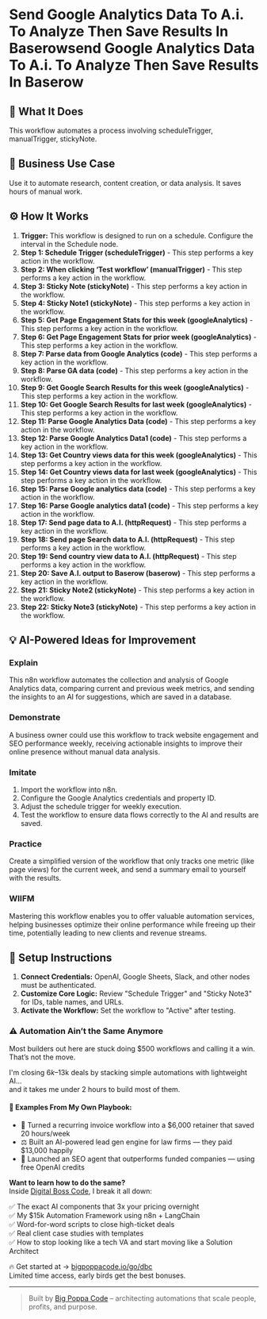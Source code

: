 # Send Google Analytics Data To A.i. To Analyze Then Save Results In Baserowsend Google Analytics Data To A.i. To Analyze Then Save Results In Baserow

## 🚀 What It Does
This workflow automates a process involving scheduleTrigger, manualTrigger, stickyNote.

## 💼 Business Use Case
Use it to automate research, content creation, or data analysis. It saves hours of manual work.

## ⚙️ How It Works
1.  **Trigger:** This workflow is designed to run on a schedule. Configure the interval in the Schedule node.
2. **Step 1: Schedule Trigger (scheduleTrigger)** - This step performs a key action in the workflow.
3. **Step 2: When clicking ‘Test workflow’ (manualTrigger)** - This step performs a key action in the workflow.
4. **Step 3: Sticky Note (stickyNote)** - This step performs a key action in the workflow.
5. **Step 4: Sticky Note1 (stickyNote)** - This step performs a key action in the workflow.
6. **Step 5: Get Page Engagement Stats for this week (googleAnalytics)** - This step performs a key action in the workflow.
7. **Step 6: Get Page Engagement Stats for prior week (googleAnalytics)** - This step performs a key action in the workflow.
8. **Step 7: Parse data from Google Analytics (code)** - This step performs a key action in the workflow.
9. **Step 8: Parse GA data (code)** - This step performs a key action in the workflow.
10. **Step 9: Get Google Search Results for this week (googleAnalytics)** - This step performs a key action in the workflow.
11. **Step 10: Get Google Search Results for last week (googleAnalytics)** - This step performs a key action in the workflow.
12. **Step 11: Parse Google Analytics Data (code)** - This step performs a key action in the workflow.
13. **Step 12: Parse Google Analytics Data1 (code)** - This step performs a key action in the workflow.
14. **Step 13: Get Country views data for this week (googleAnalytics)** - This step performs a key action in the workflow.
15. **Step 14: Get Country views data for last week (googleAnalytics)** - This step performs a key action in the workflow.
16. **Step 15: Parse Google analytics data (code)** - This step performs a key action in the workflow.
17. **Step 16: Parse Google analytics data1 (code)** - This step performs a key action in the workflow.
18. **Step 17: Send page data to A.I. (httpRequest)** - This step performs a key action in the workflow.
19. **Step 18: Send page Search data to A.I. (httpRequest)** - This step performs a key action in the workflow.
20. **Step 19: Send country view data to A.I. (httpRequest)** - This step performs a key action in the workflow.
21. **Step 20: Save A.I. output to Baserow (baserow)** - This step performs a key action in the workflow.
22. **Step 21: Sticky Note2 (stickyNote)** - This step performs a key action in the workflow.
23. **Step 22: Sticky Note3 (stickyNote)** - This step performs a key action in the workflow.

## 💡 AI-Powered Ideas for Improvement
### Explain
This n8n workflow automates the collection and analysis of Google Analytics data, comparing current and previous week metrics, and sending the insights to an AI for suggestions, which are saved in a database.

### Demonstrate
A business owner could use this workflow to track website engagement and SEO performance weekly, receiving actionable insights to improve their online presence without manual data analysis.

### Imitate
1. Import the workflow into n8n.
2. Configure the Google Analytics credentials and property ID.
3. Adjust the schedule trigger for weekly execution.
4. Test the workflow to ensure data flows correctly to the AI and results are saved.

### Practice
Create a simplified version of the workflow that only tracks one metric (like page views) for the current week, and send a summary email to yourself with the results.

### WIIFM
Mastering this workflow enables you to offer valuable automation services, helping businesses optimize their online performance while freeing up their time, potentially leading to new clients and revenue streams.

## 🔧 Setup Instructions
1. **Connect Credentials:** OpenAI, Google Sheets, Slack, and other nodes must be authenticated.
2. **Customize Core Logic:** Review "Schedule Trigger" and "Sticky Note3" for IDs, table names, and URLs.
3. **Activate the Workflow:** Set the workflow to "Active" after testing.

### ⚠️ Automation Ain’t the Same Anymore

Most builders out here are stuck doing $500 workflows and calling it a win.  
That’s not the move.  

I'm closing $6k–$13k deals by stacking simple automations with lightweight AI...  
and it takes me under 2 hours to build most of them.

#### 🧠 Examples From My Own Playbook:
- 🔁 Turned a recurring invoice workflow into a $6,000 retainer that saved 20 hours/week  
- ⚖️ Built an AI-powered lead gen engine for law firms — they paid $13,000 happily  
- 🚀 Launched an SEO agent that outperforms funded companies — using free OpenAI credits  

**Want to learn how to do the same?**  
Inside [Digital Boss Code](https://bigpoppacode.io/go/dbc), I break it all down:

✅ The exact AI components that 3x your pricing overnight  
✅ My $15k Automation Framework using n8n + LangChain  
✅ Word-for-word scripts to close high-ticket deals  
✅ Real client case studies with templates  
✅ How to stop looking like a tech VA and start moving like a Solution Architect  

🔥 Get started at → [bigpoppacode.io/go/dbc](https://bigpoppacode.io/go/dbc)  
Limited time access, early birds get the best bonuses.

---
> Built by [Big Poppa Code](https://bigpoppacode.io) – architecting automations that scale people, profits, and purpose.
